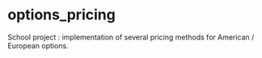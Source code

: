 # options_pricing
School project : implementation of several pricing methods for American / European options. 

